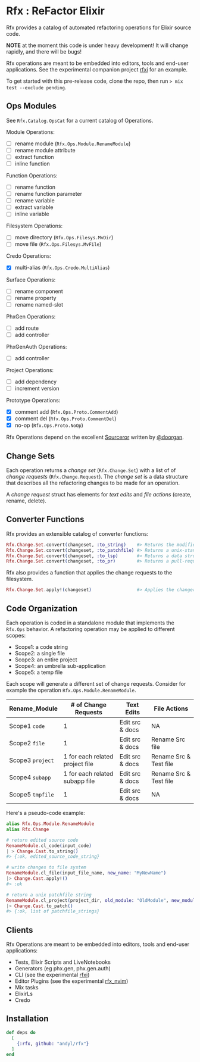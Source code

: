 # Rfx : ReFactor Elixir

Rfx provides a catalog of automated refactoring operations for Elixir source
code.  

**NOTE** at the moment this code is under heavy development!  It will change
rapidly, and there will be bugs!

Rfx operations are meant to be embedded into editors, tools and end-user
applications.  See the experimental companion project
[rfxi](https://github.com/andyl/rfxi) for an example.

To get started with this pre-release code, clone the repo, then run `> mix test
--exclude pending`.

## Ops Modules

See `Rfx.Catalog.OpsCat` for a current catalog of Operations.

Module Operations:

- [ ] rename module (`Rfx.Ops.Module.RenameModule`)
- [ ] rename module attribute
- [ ] extract function
- [ ] inline function

Function Operations:

- [ ] rename function
- [ ] rename function parameter
- [ ] rename variable
- [ ] extract variable
- [ ] inline variable

Filesystem Operations:

- [ ] move directory (`Rfx.Ops.Filesys.MvDir`)
- [ ] move file (`Rfx.Ops.Filesys.MvFile`)

Credo Operations:

- [x] multi-alias (`Rfx.Ops.Credo.MultiAlias`)

Surface Operations:

- [ ] rename component
- [ ] rename property
- [ ] rename named-slot

PhxGen Operations:

- [ ] add route
- [ ] add controller

PhxGenAuth Operations:

- [ ] add controller

Project Operations:

- [ ] add dependency 
- [ ] increment version

Prototype Operations:

- [x] comment add (`Rfx.Ops.Proto.CommentAdd`)
- [x] comment del (`Rfx.Ops.Proto.CommentDel`)
- [x] no-op (`Rfx.Ops.Proto.NoOp`)

Rfx Operations depend on the excellent
[Sourceror](http://github.com/doorgan/sourceror) written by
[@doorgan](http://github.com/doorgan).

## Change Sets

Each operation returns a *change set* (`Rfx.Change.Set`) with a list of of
*change requests* (`Rfx.Change.Request`).  The *change set* is a data structure
that describes all the refactoring changes to be made for an operation.

A *change request* struct has elements for *text edits* and *file actions*
(create, rename, delete).

## Converter Functions

Rfx provides an extensible catalog of converter functions:

```elixir
Rfx.Change.Set.convert(changeset, :to_string)    #> Returns the modified source code
Rfx.Change.Set.convert(changeset, :to_patchfile) #> Returns a unix-standard patchfile
Rfx.Change.Set.convert(changeset, :to_lsp)       #> Returns a data structure for LSP
Rfx.Change.Set.convert(changeset, :to_pr)        #> Returns a pull-request data structure
```

Rfx also provides a function that applies the change requests to the filesystem.

```elixir
Rfx.Change.Set.apply!(changeset)                 #> Applies the changereqs to the filesystem
```

## Code Organization

Each operation is coded in a standalone module that implements the `Rfx.Ops`
behavior.  A refactoring operation may be applied to different scopes:

- Scope1: a code string
- Scope2: a single file
- Scope3: an entire project
- Scope4: an umbrella sub-application
- Scope5: a temp file

Each scope will generate a different set of change requests.  Consider for
example the operation `Rfx.Ops.Module.RenameModule`.

| Rename_Module    | # of Change Requests            | Text Edits      | File Actions           |
|------------------|---------------------------------|-----------------|------------------------|
| Scope1 `code`    | 1                               | Edit src & docs | NA                     |
| Scope2 `file`    | 1                               | Edit src & docs | Rename Src file        |
| Scope3 `project` | 1 for each related project file | Edit src & docs | Rename Src & Test file |
| Scope4 `subapp`  | 1 for each related subapp file  | Edit src & docs | Rename Src & Test file |
| Scope5 `tmpfile` | 1                               | Edit src & docs | NA                     |

Here's a pseudo-code example:

```elixir
alias Rfx.Ops.Module.RenameModule
alias Rfx.Change

# return edited source code
RenameModule.cl_code(input_code) 
| > Change.Cast.to_string()
#> {:ok, edited_source_code_string}

# write changes to file system
RenameModule.cl_file(input_file_name, new_name: "MyNewName") 
|> Change.Cast.apply!()
#> :ok  

# return a unix patchfile string
RenameModule.cl_project(project_dir, old_module: "OldModule", new_module: "NewModule") 
|> Change.Cast.to_patch()
#> {:ok, list of patchfile_strings}
```

## Clients 

Rfx Operations are meant to be embedded into editors, tools and end-user
applications:

- Tests, Elixir Scripts and LiveNotebooks
- Generators (eg phx.gen, phx.gen.auth)
- CLI (see the experimental [rfxi](https://github.com/andyl/rfxi))
- Editor Plugins (see the experimental [rfx_nvim](https://github.com/andyl/rfx_nvim))
- Mix tasks 
- ElixirLs
- Credo

## Installation

```elixir
def deps do
  [
    {:rfx, github: "andyl/rfx"}
  ]
end
```

